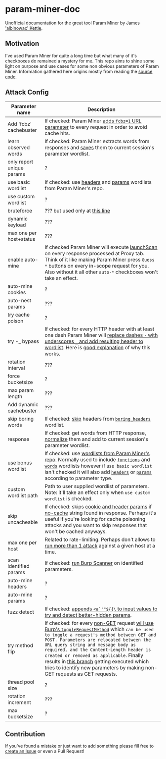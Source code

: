 # param-miner-doc

Unofficial documentation for the great tool [Param Miner](https://github.com/PortSwigger/param-miner) by [James 'albinowax' Kettle](https://github.com/albinowax).

## Motivation

I've used Param Miner for quite a long time but what many of it's checkboxes do remained a mystery for me. This repo aims to shine some light on purpose and use cases for some non obvious parameters of Param Miner. Information gathered here origins mostly from reading the [source code](https://github.com/PortSwigger/param-miner).

## Attack Config

| Parameter name | Description |
| - | - |
| Add 'fcbz' cachebuster | If checked: Param Miner [adds `fcbz=1` URL parameter](https://github.com/PortSwigger/param-miner/blob/26db2f47b2e7852b977e776ebe13c1b887474b32/src/burp/ParamGrabber.java#L88) to every request in order to avoid cache hits. |
| learn observed words | If checked: Param Miner extracts words from responses and [saves](https://github.com/PortSwigger/param-miner/blob/26db2f47b2e7852b977e776ebe13c1b887474b32/src/burp/GrabScan.java#L21) them to current session's parameter wordlist. |
| only report unique params | ? |
| use basic wordlist | If checked: use [headers](https://github.com/PortSwigger/param-miner/blob/master/resources/headers) and [params](https://github.com/PortSwigger/param-miner/blob/master/resources/params) wordlists from Param Miner's repo. |
| use custom wordlist | ? |
| bruteforce | ??? but used only at [this line](https://github.com/PortSwigger/param-miner/blob/26db2f47b2e7852b977e776ebe13c1b887474b32/src/burp/ParamGuesser.java#L150) |
| dynamic keyload | ??? |
| max one per host+status | ??? |
| enable auto-mine | If checked Param Miner will execute [launchScan](https://github.com/PortSwigger/param-miner/blob/26db2f47b2e7852b977e776ebe13c1b887474b32/src/burp/ParamGrabber.java#L98) on every response processed at Proxy tab. Think of it like making Param Miner press `Guess *` buttons on every in-scope request for you. Also without it all other `auto-*` checkboxes won't take an effect. |
| auto-mine cookies | ? |
| auto-nest params | ??? |
| try cache poison | ? |
| try -_ bypass | If checked: for every HTTP header with at least one dash Param Miner will [replace dashes `-` with underscores `_` and add resulting header to wordlist](https://github.com/PortSwigger/param-miner/blob/26db2f47b2e7852b977e776ebe13c1b887474b32/src/burp/ParamHolder.java#L37). Here is [good explanation](https://telekomsecurity.github.io/2020/05/smuggling-http-headers-through-reverse-proxies.html) of why this works. |
| rotation interval | ??? |
| force bucketsize | ? |
| max param length | ??? |
| Add dynamic cachebuster | ??? |
| skip boring words | If checked: [skip](https://github.com/PortSwigger/param-miner/blob/26db2f47b2e7852b977e776ebe13c1b887474b32/src/burp/ParamAttack.java#L249) headers from [`boring_headers`](https://github.com/PortSwigger/param-miner/blob/master/resources/boring_headers) wordlist. |
| response | If checked: get words from HTTP response, [normalize](https://github.com/PortSwigger/param-miner/blob/26db2f47b2e7852b977e776ebe13c1b887474b32/src/burp/ParamAttack.java#L391) them and add to current session's parameter wordlist. |
| use bonus wordlist | If checked: use [wordlists from Param Miner's repo](https://github.com/PortSwigger/param-miner/tree/master/resources). Normally used to include [`functions`](https://github.com/PortSwigger/param-miner/blob/master/resources/functions) and [`words`](https://github.com/PortSwigger/param-miner/blob/master/resources/words) wordlists however if `use basic wordlist` isn't checked it will also add [`headers`](https://github.com/PortSwigger/param-miner/blob/master/resources/headers) or [`params`](https://github.com/PortSwigger/param-miner/blob/master/resources/params) according to parameter type. |
| custom wordlist path | Path to user supplied wordlist of parameters. Note: it'll take an effect only when `use custom wordlist` is checked. |
| skip uncacheable | If checked: skips [cookie and header params](https://github.com/PortSwigger/param-miner/blob/26db2f47b2e7852b977e776ebe13c1b887474b32/src/burp/TriggerParamGuesser.java#L66) if [no-cache](https://github.com/PortSwigger/param-miner/blob/26db2f47b2e7852b977e776ebe13c1b887474b32/src/burp/TriggerParamGuesser.java#L83) string found in response. Perhaps it's useful if you're looking for cache poisoning attacks and you want to skip responses that won't be cached anyways. |
| max one per host | Related to rate-limiting. Perhaps don't allows to [run more than 1 attack](https://github.com/PortSwigger/param-miner/blob/26db2f47b2e7852b977e776ebe13c1b887474b32/src/burp/TriggerParamGuesser.java#L108) against a given host at a time. |
| scan identified params | If checked: [run Burp Scanner](https://github.com/PortSwigger/param-miner/blob/26db2f47b2e7852b977e776ebe13c1b887474b32/src/burp/ParamGuesser.java#L536) on identified parameters. |
| auto-mine headers | ? |
| auto-mine params | ? |
| fuzz detect | If checked: [appends ```<a`'"${{\``` to input values to try and detect better-hidden params](https://mobile.twitter.com/albinowax/status/1049295759915606016). |
| try method flip | If checked: for every [non-GET](https://github.com/PortSwigger/param-miner/blob/26db2f47b2e7852b977e776ebe13c1b887474b32/src/burp/ParamAttack.java#L163) request [will use Burp's `toggleRequestMethod`](https://github.com/PortSwigger/param-miner/blob/26db2f47b2e7852b977e776ebe13c1b887474b32/src/burp/ParamAttack.java#L166) which `can be used to toggle a request's method between GET and POST. Parameters are relocated between the URL query string and message body as required, and the Content-Length header is created or removed as applicable`. Finally results in [this branch](https://github.com/PortSwigger/param-miner/blob/26db2f47b2e7852b977e776ebe13c1b887474b32/src/burp/ParamGuesser.java#L276) getting executed which tries to identify new parameters by making non-GET requests as GET requests. |
| thread pool size | ? |
| rotation increment | ??? |
| max bucketsize | ? |

## Contribution

If you've found a mistake or just want to add something please fill free to [create an Issue](https://github.com/nikitastupin/param-miner-doc/issues/new) or even a Pull Request!
